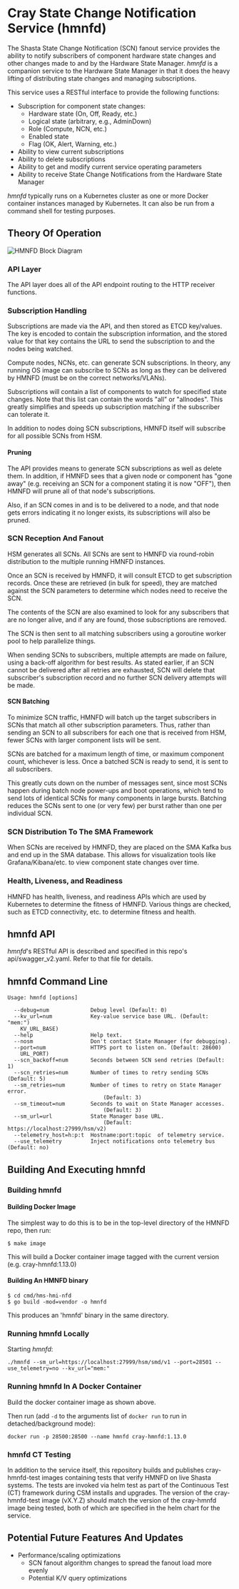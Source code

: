 # Cray State Change Notification Service (hmnfd)

The Shasta State Change Notification (SCN) fanout service provides the ability
to notify subscribers of component hardware state changes and other changes
made to and by the Hardware State Manager.  _hmnfd_ is a companion service
to the Hardware State Manager in that it does the heavy lifting of 
distributing state changes and managing subscriptions.

This service uses a RESTful interface to provide the following functions:

* Subscription for component state changes:
  * Hardware state (On, Off, Ready, etc.)
  * Logical state (arbitrary, e.g., AdminDown)
  * Role (Compute, NCN, etc.)
  * Enabled state
  * Flag (OK, Alert, Warning, etc.)
* Ability to view current subscriptions
* Ability to delete subscriptions
* Ability to get and modify current service operating parameters
* Ability to receive State Change Notifications from the Hardware State Manager

_hmnfd_ typically runs on a Kubernetes cluster as one or more Docker container 
instances managed by Kubernetes.  It can also be run from a command shell 
for testing purposes.

## Theory Of Operation

![HMNFD Block Diagram](hmnfd_block_diagram.png "HBTD Block Diagram")

### API Layer

The API layer does all of the API endpoint routing to the HTTP receiver
functions.

### Subscription Handling

Subscriptions are made via the API, and then stored as ETCD key/values.
The key is encoded to contain the subscription information, and the 
stored value for that key contains the URL to send the subscription to
and the nodes being watched.

Compute nodes, NCNs, etc. can generate SCN subscriptions.  In theory, 
any running OS image can subscribe to SCNs as long as they can be 
delivered by HMNFD (must be on the correct networks/VLANs).

Subscriptions will contain a list of components to watch for specified
state changes.  Note that this list can contain the words "all" or
"allnodes".  This greatly simplifies and speeds up subscription matching
if the subscriber can tolerate it.

In addition to nodes doing SCN subscriptions, HMNFD itself will subscribe
for all possible SCNs from HSM.

#### Pruning

The API provides means to generate SCN subscriptions as well as delete
them.  In addition, if HMNFD sees that a given node or component has
"gone away" (e.g. receiving an SCN for a component stating it is now "OFF"),
then HMNFD will prune all of that node's subscriptions.

Also, if an SCN comes in and is to be delivered to a node, and that node
gets errors indicating it no longer exists, its subscriptions will
also be pruned.

### SCN Reception And Fanout

HSM generates all SCNs.  All SCNs are sent to HMNFD via round-robin 
distribution to the multiple running HMNFD instances.  

Once an SCN is received by HMNFD, it will consult ETCD to get subscription
records.  Once these are retrieved (in bulk for speed), they are matched
against the SCN parameters to determine which nodes need to receive the
SCN.

The contents of the SCN are also examined to look for any subscribers that
are no longer alive, and if any are found, those subscriptions are removed.

The SCN is then sent to all matching subscribers using a goroutine worker
pool to help parallelize things.

When sending SCNs to subscribers, multiple attempts are made on failure,
using a back-off algorithm for best results.  As stated earlier, if
an SCN cannot be delivered after all retries are exhausted, SCN will
delete that subscriber's subscription record and no further SCN delivery
attempts will be made.

#### SCN Batching

To minimize SCN traffic, HMNFD will batch up the target subscribers
in SCNs that match all other subscription parameters.  Thus, rather
than sending an SCN to all subscribers for each one that is received
from HSM, fewer SCNs with larger component lists will be sent.

SCNs are batched for a maximum length of time, or maximum component
count, whichever is less.  Once a batched SCN is ready to send, it
is sent to all subscribers.

This greatly cuts down on the number of messages sent, since most SCNs
happen during batch node power-ups and boot operations, which tend
to send lots of identical SCNs for many components in large bursts.
Batching reduces the SCNs sent to one (or very few) per burst rather
than one per individual SCN.

### SCN Distribution To The SMA Framework

When SCNs are received  by HMNFD, they are placed on the SMA Kafka bus
and end up in the SMA database.  This allows for visualization tools 
like Grafana/Kibana/etc. to view component state changes over time.

### Health, Liveness, and Readiness

HMNFD has health, liveness, and readiness APIs which are used by Kubernetes
to determine the fitness of HMNFD.  Various things are checked, such as
ETCD connectivity, etc. to determine fitness and health.

## hmnfd API

_hmnfd_'s RESTful API is described and specified in this repo's 
api/swagger_v2.yaml.  Refer to that file for details.

## hmnfd Command Line

```
Usage: hmnfd [options]

  --debug=num             Debug level (Default: 0)
  --kv_url=num            Key-value service base URL. (Default: "mem:")
	KV_URL_BASE)
  --help                  Help text.
  --nosm                  Don't contact State Manager (for debugging).
  --port=num              HTTPS port to listen on. (Default: 28600)
	URL_PORT)
  --scn_backoff=num       Seconds between SCN send retries (Default: 1)
  --scn_retries=num       Number of times to retry sending SCNs (Default: 5)
  --sm_retries=num        Number of times to retry on State Manager error. 
                              (Default: 3)
  --sm_timeout=num        Seconds to wait on State Manager accesses. 
                              (Default: 3)
  --sm_url=url            State Manager base URL. 
                              (Default: https://localhost:27999/hsm/v2)
  --telemetry_host=h:p:t  Hostname:port:topic  of telemetry service.
  --use_telemetry         Inject notifications onto telemetry bus (Default: no)

```

## Building And Executing hmnfd

### Building hmnfd

#### Building Docker Image

The simplest way to do this is to be in the top-level directory of the HMNFD
repo, then run:

```
$ make image
```

This will build a Docker container image tagged with the current version
(e.g. cray-hmnfd:1.13.0)

#### Building An HMNFD binary

```
$ cd cmd/hms-hmi-nfd
$ go build -mod=vendor -o hmnfd
```

This produces an 'hmnfd' binary in the same directory.

### Running hmnfd Locally

Starting _hmnfd_:

```
./hmnfd --sm_url=https://localhost:27999/hsm/smd/v1 --port=28501 --use_telemetry=no --kv_url="mem:"
```

### Running hmnfd In A Docker Container

Build the docker container image as shown above.

Then run (add `-d` to the arguments list of `docker run` to run in detached/background mode):

```
docker run -p 28500:28500 --name hmnfd cray-hmnfd:1.13.0
```

### hmnfd CT Testing

In addition to the service itself, this repository builds and publishes cray-hmnfd-test images
containing tests that verify HMNFD on live Shasta systems. The tests are invoked via helm test
as part of the Continuous Test (CT) framework during CSM installs and upgrades. The version of
the cray-hmnfd-test image (vX.Y.Z) should match the version of the cray-hmnfd image being
tested, both of which are specified in the helm chart for the service.

## Potential Future Features And Updates

* Performance/scaling optimizations
  * SCN fanout algorithm changes to spread the fanout load more evenly
  * Potential K/V query optimizations

